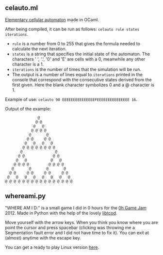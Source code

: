 ## celauto.ml

[Elementary cellular automaton](https://en.wikipedia.org/wiki/Elementary_cellular_automaton) made in OCaml.

After being compiled, it can be run as follows:
`celauto rule states iterations`.
* `rule` is a number from 0 to 255 that gives the formula needed to calculate the next iteration.
* `states` is a string that specifies the initial state of the automaton. The characters ' ', '.', '0' and 'E' are cells with a 0, meanwhile any other character is a 1.
* `iterations` is the number of times that the simulation will be run.
* The output is a number of lines equal to `iterations` printed in the console that correspond with the consecutive states derived from the first given. Here the blank character symbolizes 0 and a @ character is 1.

Example of use: `celauto 90 EEEEEEEEEEEEEEEFEEEEEEEEEEEEEEE 16`.

Output of the example:

                   @               
                  @ @              
                 @   @             
                @ @ @ @            
               @       @           
              @ @     @ @          
             @   @   @   @         
            @ @ @ @ @ @ @ @        
           @               @       
          @ @             @ @      
         @   @           @   @     
        @ @ @ @         @ @ @ @    
       @       @       @       @   
      @ @     @ @     @ @     @ @  
     @   @   @   @   @   @   @   @ 
    @ @ @ @ @ @ @ @ @ @ @ @ @ @ @ @


## whereami.py

"WHERE AM I D:" is a small game I did in 0 hours for the [0h Game Jam](http://0hgame.eu/) 2012. Made in Python with the help of the lovely [libtcod](http://doryen.eptalys.net/libtcod/).

Move yourself with the arrow keys. When you think you know where you are point the cursor and press spacebar (clicking was throwing me a Segmentation fault error and I did not have time to fix it). You can exit at (almost) anytime with the escape key.

You can get a ready to play Linux version [here](https://github.com/downloads/Alberdi/assorted/whereami-LINUX.tar.gz).